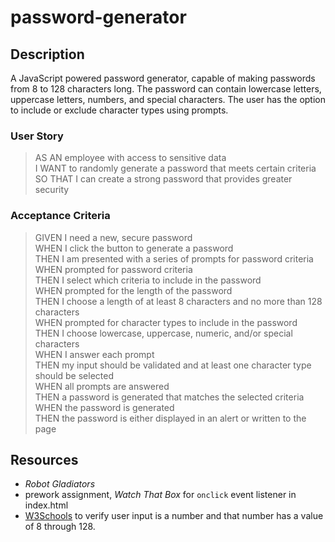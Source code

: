 # password-generator

## Description
A JavaScript powered password generator, capable of making passwords from 8 to 128 characters long.  The password can contain lowercase letters, uppercase letters, numbers, and special characters.  The user has the option to include or exclude character types using prompts.

### User Story
> AS AN employee with access to sensitive data  
> I WANT to randomly generate a password that meets certain criteria  
> SO THAT I can create a strong password that provides greater security  
  
### Acceptance Criteria
> GIVEN I need a new, secure password  
> WHEN I click the button to generate a password  
> THEN I am presented with a series of prompts for password criteria  
> WHEN prompted for password criteria  
> THEN I select which criteria to include in the password  
> WHEN prompted for the length of the password  
> THEN I choose a length of at least 8 characters and no more than 128 characters  
> WHEN prompted for character types to include in the password  
> THEN I choose lowercase, uppercase, numeric, and/or special characters  
> WHEN I answer each prompt  
> THEN my input should be validated and at least one character type should be selected  
> WHEN all prompts are answered  
> THEN a password is generated that matches the selected criteria  
> WHEN the password is generated  
> THEN the password is either displayed in an alert or written to the page  
  
## Resources
- *Robot Gladiators*
- prework assignment, *Watch That Box* for `onclick` event listener in index.html
- [W3Schools](https://www.w3schools.com/js/tryit.asp?filename=tryjs_validation_number) to verify user input is a number and that number has a value of 8 through 128.

